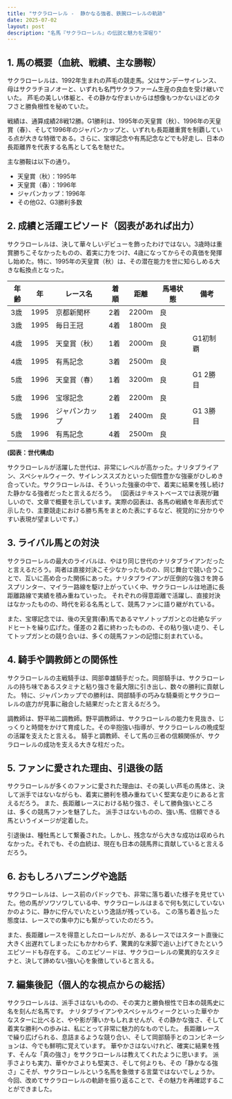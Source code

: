 ```yaml
---
title: "サクラローレル -  静かなる強者、鉄腕ローレルの軌跡"
date: 2025-07-02
layout: post
description: "名馬『サクラローレル』の伝説と魅力を深堀り"
---
```


## 1. 馬の概要（血統、戦績、主な勝鞍）

サクラローレルは、1992年生まれの芦毛の競走馬。父はサンデーサイレンス、母はサクラチヨノオーと、いずれも名門サクラファーム生産の良血を受け継いでいた。  芦毛の美しい体躯と、その静かな佇まいからは想像もつかないほどのタフさと勝負根性を秘めていた。

戦績は、通算成績28戦12勝。G1勝利は、1995年の天皇賞（秋）、1996年の天皇賞（春）、そして1996年のジャパンカップと、いずれも長距離重賞を制覇している点が大きな特徴である。さらに、宝塚記念や有馬記念などでも好走し、日本の長距離界を代表する名馬として名を馳せた。

主な勝鞍は以下の通り。

* 天皇賞（秋）：1995年
* 天皇賞（春）：1996年
* ジャパンカップ：1996年
* その他G2、G3勝利多数


## 2. 成績と活躍エピソード（図表があれば出力）

サクラローレルは、決して華々しいデビューを飾ったわけではない。3歳時は重賞勝ちこそなかったものの、着実に力をつけ、4歳になってからその真価を発揮し始めた。特に、1995年の天皇賞（秋）は、その潜在能力を世に知らしめる大きな転換点となった。

| 年齢 | 年 | レース名 | 着順 | 距離 | 馬場状態 | 備考 |
|---|---|---|---|---|---|---|
| 3歳 | 1995 | 京都新聞杯 | 2着 | 2200m | 良 |  |
| 3歳 | 1995 | 毎日王冠 | 4着 | 1800m | 良 |  |
| 4歳 | 1995 | 天皇賞（秋） | 1着 | 2000m | 良 | G1初制覇 |
| 4歳 | 1995 | 有馬記念 | 3着 | 2500m | 良 |  |
| 5歳 | 1996 | 天皇賞（春） | 1着 | 3200m | 良 | G1 2勝目 |
| 5歳 | 1996 | 宝塚記念 | 2着 | 2200m | 良 |  |
| 5歳 | 1996 | ジャパンカップ | 1着 | 2400m | 良 | G1 3勝目 |
| 5歳 | 1996 | 有馬記念 | 4着 | 2500m | 良 |  |


**(図表：世代構成)**

サクラローレルが活躍した世代は、非常にレベルが高かった。ナリタブライアン、スペシャルウィーク、サイレンススズカといった個性豊かな強豪がひしめき合っていた。サクラローレルは、そういった強豪の中で、着実に結果を残し続けた静かなる強者だったと言えるだろう。  （図表はテキストベースでは表現が難しいので、文章で概要を示しています。実際の図表は、各馬の戦績を年表形式で示したり、主要競走における勝ち馬をまとめた表にするなど、視覚的に分かりやすい表現が望ましいです。）


## 3. ライバル馬との対決

サクラローレルの最大のライバルは、やはり同じ世代のナリタブライアンだったと言えるだろう。両者は直接対決こそ少なかったものの、同じ舞台で競い合うことで、互いに高め合った関係にあった。ナリタブライアンが圧倒的な強さを誇るスプリンター、マイラー路線を駆け上がっていく中、サクラローレルは地道に長距離路線で実績を積み重ねていった。  それぞれの得意距離で活躍し、直接対決はなかったものの、時代を彩る名馬として、競馬ファンに語り継がれている。

また、宝塚記念では、後の天皇賞(春)馬であるマヤノトップガンとの壮絶なデッドヒートを繰り広げた。僅差の２着に終わったものの、その粘り強い走り、そしてトップガンとの競り合いは、多くの競馬ファンの記憶に刻まれている。


## 4. 騎手や調教師との関係性

サクラローレルの主戦騎手は、岡部幸雄騎手だった。岡部騎手は、サクラローレルの持ち味であるスタミナと粘り強さを最大限に引き出し、数々の勝利に貢献した。  特に、ジャパンカップでの勝利は、岡部騎手の巧みな騎乗術とサクラローレルの底力が見事に融合した結果だったと言えるだろう。

調教師は、野平祐二調教師。野平調教師は、サクラローレルの能力を見抜き、じっくりと時間をかけて育成した。その辛抱強い指導が、サクラローレルの晩成型の活躍を支えたと言える。 騎手と調教師、そして馬の三者の信頼関係が、サクラローレルの成功を支える大きな柱だった。


## 5. ファンに愛された理由、引退後の話

サクラローレルが多くのファンに愛された理由は、その美しい芦毛の馬体と、決して派手ではないながらも、着実に勝利を積み重ねていく堅実な走りにあると言えるだろう。  また、長距離レースにおける粘り強さ、そして勝負強いところは、多くの競馬ファンを魅了した。  派手さはないものの、強い馬、信頼できる馬というイメージが定着した。

引退後は、種牡馬として繋養された。しかし、残念ながら大きな成功は収められなかった。それでも、その血統は、現在も日本の競馬界に貢献していると言えるだろう。


## 6. おもしろハプニングや逸話

サクラローレルは、レース前のパドックでも、非常に落ち着いた様子を見せていた。他の馬がソワソワしている中、サクラローレルはまるで何も気にしていないかのように、静かに佇んでいたという逸話が残っている。  この落ち着き払った態度は、レースでの集中力にも繋がっていたのだろう。

また、長距離レースを得意としたローレルだが、あるレースではスタート直後に大きく出遅れてしまったにもかかわらず、驚異的な末脚で追い上げてきたというエピソードも存在する。  このエピソードは、サクラローレルの驚異的なスタミナと、決して諦めない強い心を象徴していると言える。


## 7. 編集後記（個人的な視点からの総括）

サクラローレルは、派手さはないものの、その実力と勝負根性で日本の競馬史に名を刻んだ名馬です。  ナリタブライアンやスペシャルウィークといった華やかなスターに比べると、やや影が薄いかもしれませんが、その静かな強さ、そして着実な勝利への歩みは、私にとって非常に魅力的なものでした。  長距離レースで繰り広げられる、息詰まるような競り合い、そして岡部騎手とのコンビネーションは、今でも鮮明に覚えています。  華やかさはないけれど、確実に結果を残す、そんな「真の強さ」をサクラローレルは教えてくれたように思います。  派手さよりも実力、華やかさよりも堅実さ、そして何よりも、その「静かなる強さ」こそが、サクラローレルという名馬を象徴する言葉ではないでしょうか。  今回、改めてサクラローレルの軌跡を振り返ることで、その魅力を再確認することができました。
